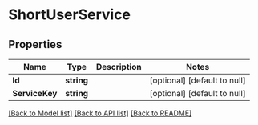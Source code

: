 # ShortUserService

## Properties
Name | Type | Description | Notes
------------ | ------------- | ------------- | -------------
**Id** | **string** |  | [optional] [default to null]
**ServiceKey** | **string** |  | [optional] [default to null]

[[Back to Model list]](../README.md#documentation-for-models) [[Back to API list]](../README.md#documentation-for-api-endpoints) [[Back to README]](../README.md)


